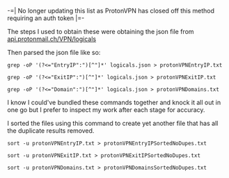 -=| No longer updating this list as ProtonVPN has closed off this method requiring an auth token |=-

The steps I used to obtain these were obtaining the json file from [api.protonmail.ch/VPN/logicals ](https://api.protonmail.ch/vpn/logicals)

Then parsed the json file like so:
```
grep -oP '(?<="EntryIP":")[^"]*' logicals.json > protonVPNEntryIP.txt
```
```
grep -oP '(?<="ExitIP":")[^"]*' logicals.json > protonVPNExitIP.txt
```
```
grep -oP '(?<="Domain":")[^"]*' logicals.json > protonVPNDomains.txt
```

I know I could've bundled these commands together and knock it all out in one go but I prefer to inspect my work after each stage for accuracy.

I sorted the files using this command to create yet another file that has all the duplicate results removed. 
```
sort -u protonVPNEntryIP.txt > protonVPNEntryIPSortedNoDupes.txt
```
```
sort -u protonVPNExitIP.txt > protonVPNExitIPSortedNoDupes.txt
```
```
sort -u protonVPNDomains.txt > protonVPNDomainsSortedNoDupes.txt
```
